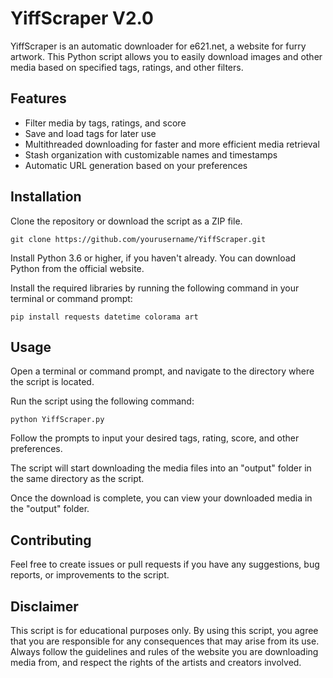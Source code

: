 # YiffScraper V2.0

YiffScraper is an automatic downloader for e621.net, a website for furry artwork. This Python script allows you to easily download images and other media based on specified tags, ratings, and other filters.

## Features
- Filter media by tags, ratings, and score
- Save and load tags for later use
- Multithreaded downloading for faster and more efficient media retrieval
- Stash organization with customizable names and timestamps
- Automatic URL generation based on your preferences

## Installation
Clone the repository or download the script as a ZIP file.

```
git clone https://github.com/yourusername/YiffScraper.git
```

Install Python 3.6 or higher, if you haven't already. You can download Python from the official website.

Install the required libraries by running the following command in your terminal or command prompt:
 
 ```
pip install requests datetime colorama art
```

## Usage
Open a terminal or command prompt, and navigate to the directory where the script is located.

Run the script using the following command:

```
python YiffScraper.py
```

Follow the prompts to input your desired tags, rating, score, and other preferences.

The script will start downloading the media files into an "output" folder in the same directory as the script.

Once the download is complete, you can view your downloaded media in the "output" folder.

## Contributing
Feel free to create issues or pull requests if you have any suggestions, bug reports, or improvements to the script.

## Disclaimer
This script is for educational purposes only. By using this script, you agree that you are responsible for any consequences that may arise from its use. Always follow the guidelines and rules of the website you are downloading media from, and respect the rights of the artists and creators involved.
